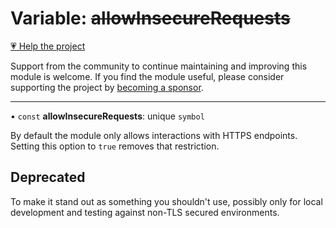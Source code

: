 # Variable: ~~allowInsecureRequests~~

[💗 Help the project](https://github.com/sponsors/panva)

Support from the community to continue maintaining and improving this module is welcome. If you find the module useful, please consider supporting the project by [becoming a sponsor](https://github.com/sponsors/panva).

***

• `const` **allowInsecureRequests**: unique `symbol`

By default the module only allows interactions with HTTPS endpoints. Setting this option to
`true` removes that restriction.

## Deprecated

To make it stand out as something you shouldn't use, possibly only for local
  development and testing against non-TLS secured environments.
